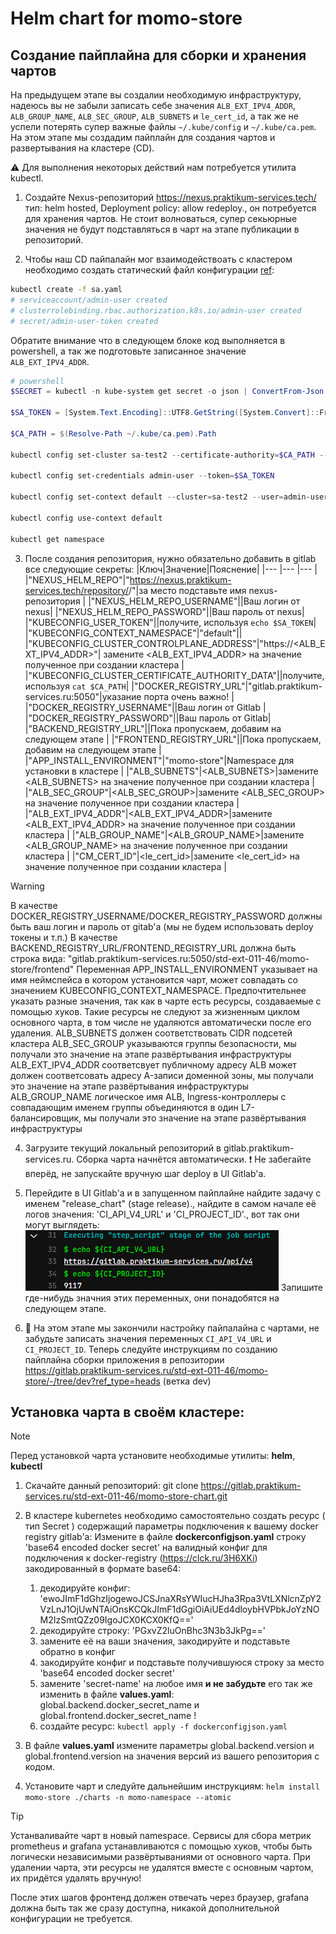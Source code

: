 # Helm chart for momo-store
## Создание пайплайна для сборки и хранения чартов

На предыдущем этапе вы создалии необходимую инфраструктуру, надеюсь вы не забыли записать себе значения `ALB_EXT_IPV4_ADDR`, `ALB_GROUP_NAME`, `ALB_SEC_GROUP`, `ALB_SUBNETS` и `le_cert_id`, а так же не успели потерять супер важные файлы `~/.kube/config` и `~/.kube/ca.pem`. На этом этапе мы создадим пайплайн для создания чартов и развертывания на кластере (CD).

⚠️ Для выполнения некоторых действий нам потребуется утилита kubectl.

1. Создайте Nexus-репозиторий https://nexus.praktikum-services.tech/ тип: helm hosted, Deployment policy: allow redeploy., он потребуется для хранения чартов. Не стоит волноваться, супер секьюрные значения не будут подставляться в чарт на этапе публикации в репозиторий. 

2. Чтобы наш CD пайпалайн мог взаимодействоать с кластером необходимо создать статический файл конфигурации [ref](https://yandex.cloud/ru/docs/managed-kubernetes/operations/connect/create-static-conf):
```bash
kubectl create -f sa.yaml
# serviceaccount/admin-user created
# clusterrolebinding.rbac.authorization.k8s.io/admin-user created
# secret/admin-user-token created
```

Обратите внимание что в следующем блоке код выполняется в powershell, а так же подготовьте записанное значение `ALB_EXT_IPV4_ADDR`.
```powershell
# powershell
$SECRET = kubectl -n kube-system get secret -o json | ConvertFrom-Json | Select-Object -ExpandProperty items | Where-Object { $_.metadata.name -like "*admin-user*" }

$SA_TOKEN = [System.Text.Encoding]::UTF8.GetString([System.Convert]::FromBase64String($SECRET.data.token))

$CA_PATH = $(Resolve-Path ~/.kube/ca.pem).Path

kubectl config set-cluster sa-test2 --certificate-authority=$CA_PATH --embed-certs --server=https://<значение ALB_EXT_IPV4_ADDR>

kubectl config set-credentials admin-user --token=$SA_TOKEN

kubectl config set-context default --cluster=sa-test2 --user=admin-user

kubectl config use-context default

kubectl get namespace
```

3. После создания репозитория, нужно обязательно добавить в gitlab все следующие секреты:
|Ключ|Значение|Пояснение|
|--- |---     |---      |
|"NEXUS_HELM_REPO"|"https://nexus.praktikum-services.tech/repository/<your-nexus-repo-name>/"|за место <your-nexus-repo-name> подставьте имя nexus-репозитория |
|"NEXUS_HELM_REPO_USERNAME"||Ваш логин от nexus|
|"NEXUS_HELM_REPO_PASSWORD"||Ваш пароль от nexus|
|"KUBECONFIG_USER_TOKEN"||получите, используя `echo $SA_TOKEN`|
|"KUBECONFIG_CONTEXT_NAMESPACE"|"default"||
|"KUBECONFIG_CLUSTER_CONTROLPLANE_ADDRESS"|"https://<ALB_EXT_IPV4_ADDR>"| замените <ALB_EXT_IPV4_ADDR> на значение полученное при создании кластера |
|"KUBECONFIG_CLUSTER_CERTIFICATE_AUTHORITY_DATA"||получите, используя `cat $CA_PATH`|
|"DOCKER_REGISTRY_URL"|"gitlab.praktikum-services.ru:5050"|указание порта очень важно! |
|"DOCKER_REGISTRY_USERNAME"||Ваш логин от Gitlab |
|"DOCKER_REGISTRY_PASSWORD"||Ваш пароль от Gitlab|
|"BACKEND_REGISTRY_URL"||Пока пропускаем, добавим на следующем этапе |
|"FRONTEND_REGISTRY_URL"||Пока пропускаем, добавим на следующем этапе |
|"APP_INSTALL_ENVIRONMENT"|"momo-store"|Namespace для установки в кластере |
|"ALB_SUBNETS"|<ALB_SUBNETS>|замените <ALB_SUBNETS> на значение полученное при создании кластера |
|"ALB_SEC_GROUP"|<ALB_SEC_GROUP>|замените <ALB_SEC_GROUP> на значение полученное при создании кластера |
|"ALB_EXT_IPV4_ADDR"|<ALB_EXT_IPV4_ADDR>|замените <ALB_EXT_IPV4_ADDR> на значение полученное при создании кластера |
|"ALB_GROUP_NAME"|<ALB_GROUP_NAME>|замените <ALB_GROUP_NAME> на значение полученное при создании кластера |
|"CM_CERT_ID"|<le_cert_id>|замените <le_cert_id> на значение полученное при создании кластера |

> [!warning]
> В качестве DOCKER_REGISTRY_USERNAME/DOCKER_REGISTRY_PASSWORD должны быть ваш логин и пароль от gitab'a (мы не будем использовать deploy токены и т.п.)
> В качестве BACKEND_REGISTRY_URL/FRONTEND_REGISTRY_URL должна быть строка вида: "gitlab.praktikum-services.ru:5050/std-ext-011-46/momo-store/frontend"
> Переменная APP_INSTALL_ENVIRONMENT указывает на имя неймспейса в котором установится чарт, может совпадать со значением KUBECONFIG_CONTEXT_NAMESPACE. Предпочтительнее указать разные значения, так как в чарте есть ресурсы, создаваемые с помощью хуков. Такие ресурсы не следуют за жизненным циклом основного чарта, в том числе не удаляются автоматически после его удаления.
> ALB_SUBNETS должен соответствовать CIDR подсетей кластера
> ALB_SEC_GROUP указываются группы безопасности, мы получали это значение на этапе развёртывания инфраструктуры
> ALB_EXT_IPV4_ADDR соответсвует публичному адресу ALB может должен соответсовать адресу A-записи доменной зоны, мы получали это значение на этапе развёртывания инфраструктуры
> ALB_GROUP_NAME логическое имя ALB, Ingress-контроллеры с совпадающим именем группы объединяются в один L7-балансировщик, мы получали это значение на этапе развёртывания инфраструктуры

4. Загрузите текущий локальный репозиторий в gitlab.praktikum-services.ru. Сборка чарта начнётся автоматически. ❗ Не забегайте вперёд, не запускайте вручную шаг deploy в UI Gitlab'a.

5. Перейдите в UI Gitlab'a и в запущенном пайплайне найдите задачу с именем "release_chart" (stage release)., найдите в самом начале её логов значения: 'CI_API_V4_URL' и 'CI_PROJECT_ID'., вот так они могут выглядеть:
![alt text](image.png)
Запишите где-нибудь значния этих переменных, они понадобятся на следующем этапе.

6. 🏁 На этом этапе мы закончили настройку пайпалайна с чартами, не забудьте записать значения переменных `CI_API_V4_URL` и `CI_PROJECT_ID`. Теперь следуйте инструкциям по созданию пайплайна сборки приложения в репозитории https://gitlab.praktikum-services.ru/std-ext-011-46/momo-store/-/tree/dev?ref_type=heads (ветка dev)




## Установка чарта в своём кластере:
> [!note]  
> Перед установкой чарта установите необходимые утилиты: __helm__, __kubectl__

1. Скачайте данный репозиторий: git clone  https://gitlab.praktikum-services.ru/std-ext-011-46/momo-store-chart.git

2. В кластере kubernetes необходимо самостоятельно создать ресурс ( тип Secret ) содержащий параметры подключения к вашему docker registry gitlab'a:
Измените в файле __dockerconfigjson.yaml__ строку 'base64 encoded docker secret' на валидный конфиг для подключения к docker-registry (https://clck.ru/3H6XKi) закодированный в формате base64: 
	1) декодируйте конфиг: 'ewoJImF1dGhzIjogewoJCSJnaXRsYWIucHJha3Rpa3VtLXNlcnZpY2VzLnJ1OjUwNTAiOnsKCQkJImF1dGgiOiAiUEd4dloybHVPbkJoYzNOM2IzSmtQZz09IgoJCX0KCX0KfQ==' 
	2) декодируйте строку: 'PGxvZ2luOnBhc3N3b3JkPg==' 
	3) замените её на ваши значения, закодируйте и подставьте обратно в конфиг 
	4) закодируйте конфиг и подставьте получившуюся строку за  место 'base64 encoded docker secret' 
	5) замените 'secret-name' на любое имя __и не забудьте__ его так же изменить в файле __values.yaml__: global.backend.docker_secret_name и global.frontend.docker_secret_name !
	6) создайте ресурс: `kubectl apply -f dockerconfigjson.yaml`

3. В файле __values.yaml__ измените параметры global.backend.version и global.frontend.version на значения версий из вашего репозитория с кодом.

4. Установите чарт и следуйте дальнейшим инструкциям: `helm install momo-store ./charts -n momo-namespace --atomic`
> [!tip] 
> Устанваливайте чарт в новый namespace. Сервисы для сбора метрик prometheus и grafana устанавливаются с помощью хуков, чтобы быть логически независимыми развёртываниями от основного чарта. При удалении чарта, эти ресурсы не удалятся вместе с основным чартом, их придётся удалять вручную!

После этих шагов фронтенд должен отвечать через браузер, grafana должна быть так же сразу доступна, никакой дополнительной конфигурации не требуется.


